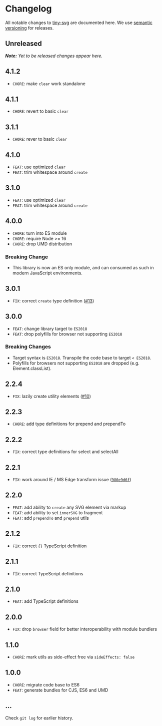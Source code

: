# Changelog

All notable changes to [tiny-svg](https://github.com/bpmn-io/tiny-svg) are documented here. We use [semantic versioning](http://semver.org/) for releases.

## Unreleased

___Note:__ Yet to be released changes appear here._

## 4.1.2

* `CHORE`: make `clear` work standalone

## 4.1.1

* `CHORE`: revert to basic `clear`

## 3.1.1

* `CHORE`: rever to basic `clear`

## 4.1.0

* `FEAT`: use optimized `clear`
* `FEAT`: trim whitespace around `create`

## 3.1.0

* `FEAT`: use optimized `clear`
* `FEAT`: trim whitespace around `create`

## 4.0.0

* `CHORE`: turn into ES module
* `CHORE`: require Node >= 16
* `CHORE`: drop UMD distribution

### Breaking Change

* This library is now an ES only module, and can consumed as such in modern JavaScript environments.

## 3.0.1

* `FIX`: correct `create` type definition ([#13](https://github.com/bpmn-io/tiny-svg/pull/13))

## 3.0.0

* `FEAT`: change library target to `ES2018`
* `FEAT`: drop polyfills for browser not supporting `ES2018`

### Breaking Changes

* Target syntax is `ES2018`. Transpile the code base to target `< ES2018`.
* Polyfills for browsers not supporting `ES2018` are dropped (e.g. Element.classList).

## 2.2.4

* `FIX`: lazily create utility elements ([#10](https://github.com/bpmn-io/tiny-svg/issues/10))

## 2.2.3

* `CHORE`: add type definitions for prepend and prependTo

## 2.2.2

* `FIX`: correct type definitions for select and selectAll

## 2.2.1

* `FIX`: work around IE / MS Edge transform issue ([`980e9d6f`](https://github.com/bpmn-io/tiny-svg/commit/980e9d6f69a79ae500c6a4172d046b2420e4ca25))

## 2.2.0

* `FEAT`: add ability to `create` any SVG element via markup
* `FEAT`: add ability to set `innerSVG` to fragment
* `FEAT`: add `prependTo` and `prepend` utils

## 2.1.2

* `FIX`: correct `{}` TypeScript definition

## 2.1.1

* `FIX`: correct TypeScript definitions

## 2.1.0

* `FEAT`: add TypeScript definitions

## 2.0.0

* `FIX`: drop `browser` field for better interoperability with module bundlers

## 1.1.0

* `CHORE`: mark utils as side-effect free via `sideEffects: false`

## 1.0.0

* `CHORE`: migrate code base to ES6
* `FEAT`: generate bundles for CJS, ES6 and UMD

## ...

Check `git log` for earlier history.
